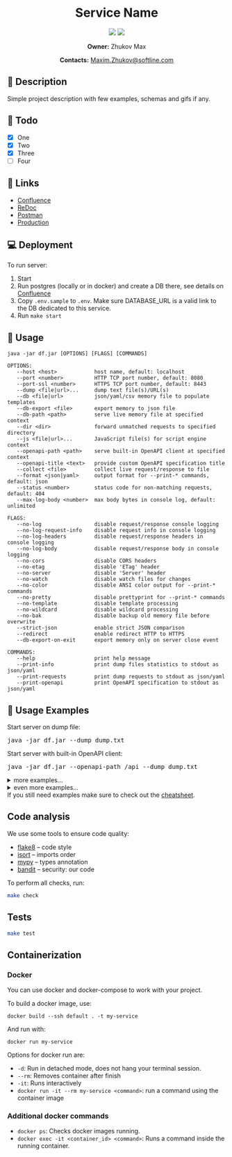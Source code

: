 <div align="center">
  
<h1>Service Name</h1>
  
  [![](https://img.shields.io/badge/python-3.9-green.svg?logo=python&logoColor=green)](https://www.python.org/downloads/)
  [![](https://img.shields.io/badge/-cloud%20function-blue?logo=iCloud)]()

**Owner:** Zhukov Max

**Contacts:** [Maxim.Zhukov@softline.com](Maxim.Zhukov@softline.com)


</div>

## 📖 Description
Simple project description with few examples, schemas and gifs if any.

## 🎯 Todo
- [X] One
- [X] Two
- [X] Three
- [ ] Four

## 🔗 Links
+ [Confluence](https://adjustcom.atlassian.net/)
+ [ReDoc](http://127.0.0.1:13010/redoc)
+ [Postman](https://)
+ [Production](https://console.cloud.yandex.ru/)

## 💻 Deployment
To run server:
1. Start 
2. Run postgres (locally or in docker) and create a DB there, see details on [Confluence](https://adjustcom.atlassian.net/)
3. Copy `.env.sample` to `.env`. Make sure DATABASE_URL is a valid link to the DB dedicated to this service.
4. Run `make start`

## 🚀 Usage

```
java -jar df.jar [OPTIONS] [FLAGS] [COMMANDS]                                 
                                                                              
OPTIONS:                                                                       
   --host <host>            host name, default: localhost                      
   --port <number>          HTTP TCP port number, default: 8080                
   --port-ssl <number>      HTTPS TCP port number, default: 8443               
   --dump <file|url>...     dump text file(s)/URL(s)
   --db <file|url>          json/yaml/csv memory file to populate templates    
   --db-export <file>       export memory to json file                         
   --db-path <path>         serve live memory file at specified context        
   --dir <dir>              forward unmatched requests to specified directory            
   --js <file|url>...       JavaScript file(s) for script engine context       
   --openapi-path <path>    serve built-in OpenAPI client at specified context 
   --openapi-title <text>   provide custom OpenAPI specification title         
   --collect <file>         collect live request/response to file              
   --format <json|yaml>     output format for --print-* commands, default: json
   --status <number>        status code for non-matching requests, default: 404
   --max-log-body <number>  max body bytes in console log, default: unlimited  
                                                                               
FLAGS:                                                                         
   --no-log                 disable request/response console logging           
   --no-log-request-info    disable request info in console logging            
   --no-log-headers         disable request/response headers in console logging
   --no-log-body            disable request/response body in console logging   
   --no-cors                disable CORS headers                               
   --no-etag                disable 'ETag' header                              
   --no-server              disable 'Server' header                            
   --no-watch               disable watch files for changes                    
   --no-color               disable ANSI color output for --print-* commands   
   --no-pretty              disable prettyprint for --print-* commands         
   --no-template            disable template processing                        
   --no-wildcard            disable wildcard processing                        
   --no-bak                 disable backup old memory file before overwrite    
   --strict-json            enable strict JSON comparison                      
   --redirect               enable redirect HTTP to HTTPS                      
   --db-export-on-exit      export memory only on server close event           
                                                                               
COMMANDS:                                                                      
   --help                   print help message                                 
   --print-info             print dump files statistics to stdout as json/yaml 
   --print-requests         print dump requests to stdout as json/yaml         
   --print-openapi          print OpenAPI specification to stdout as json/yaml
```

## 🔭 Usage Examples
Start server on dump file:
<pre>
java -jar df.jar --dump dump.txt
</pre>
Start server with built-in OpenAPI client:
<pre>java -jar df.jar --openapi-path /api --dump dump.txt
</pre>

<details>
<summary>
    more examples&hellip;
</summary>
<br>
Start server on few dump files:
<pre>
java -jar df.jar --dump dump1.txt dump2.txt dump3.txt
</pre>
Start server with built-in OpenAPI client with custom title:
<pre>
java -jar df.jar --openapi-path /api --openapi-title 'My REST API v18.2.1' --dump dump.txt
</pre>
</details>
<details>
<summary>
	even more examples&hellip;
</summary>
<br>
Collect live request/response to file:
<pre>
java -jar df.jar --collect /home/john/live.txt --dump dump.txt
</pre>
Specify JSON data file to populate templates:
<pre>
java -jar df.jar --data /home/john/data.json --dump dump.txt
</pre>
Print dump files statistics to stdout as JSON:
<pre>
java -jar df.jar --print-info --dump dump.txt
</pre>
Print dump requests to stdout as JSON:
<pre>
java -jar df.jar --print-requests --dump dump.txt
</pre>
Print OpenAPI specification to stdout as JSON:
<pre>
java -jar df.jar --print-openapi --dump dump.txt
</pre>
</details>
If you still need examples make sure to check out the <a href="Cheatsheet.md">cheatsheet</a>.

## Code analysis
We use some tools to ensure code quality:
+ [flake8](https://github.com/PyCQA/flake8) – code style
+ [isort](https://github.com/timothycrosley/isort) – imports order
+ [mypy](http://mypy-lang.org/) – types annotation
+ [bandit](https://github.com/PyCQA/bandit) – security: our code

To perform all checks, run:
```bash
make check
```

## Tests
```bash
make test
```

## Containerization
### Docker

You can use docker and docker-compose to work with your project.

To build a docker image, use:
```
docker build --ssh default . -t my-service
```
And run with:
```
docker run my-service
```
Options for docker run are:
- `-d`: Run in detached mode, does not hang your terminal session.
- `--rm`: Removes container after finish
- `-it`: Runs interactively
- `docker run -it --rm my-service <command>`: run a command using the container image

### Additional docker commands
- `docker ps`: Checks docker images running.
- `docker exec -it <container_id> <command>`: Runs a command inside the running container.

